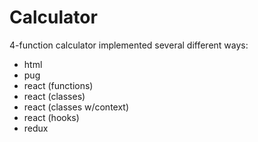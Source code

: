 # Calculator
4-function calculator implemented several different ways:
* html
* pug
* react (functions)
* react (classes)
* react (classes w/context)
* react (hooks)
* redux

